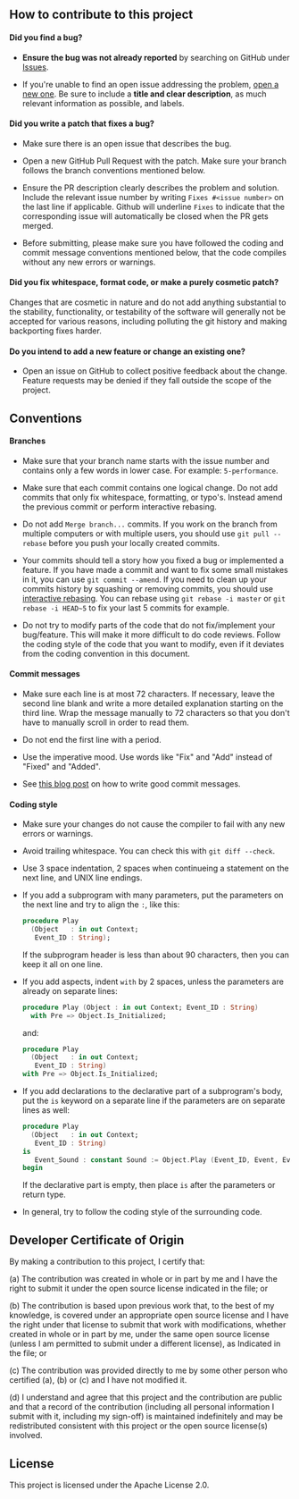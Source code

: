 ## How to contribute to this project

#### **Did you find a bug?**

* **Ensure the bug was not already reported** by searching on GitHub
  under [Issues](https://github.com/onox/canberra-ada/issues).

* If you're unable to find an open issue addressing the problem,
  [open a new one](https://github.com/onox/canberra-ada/issues/new). Be sure to
  include a **title and clear description**, as much relevant information
  as possible, and labels.

#### **Did you write a patch that fixes a bug?**

* Make sure there is an open issue that describes the bug.

* Open a new GitHub Pull Request with the patch. Make sure your branch
  follows the branch conventions mentioned below.

* Ensure the PR description clearly describes the problem and solution.
  Include the relevant issue number by writing `Fixes #<issue number>` on
  the last line if applicable. Github will underline `Fixes` to indicate
  that the corresponding issue will automatically be closed when the PR
  gets merged.

* Before submitting, please make sure you have followed the coding and
  commit message conventions mentioned below, that the code compiles
  without any new errors or warnings.

#### **Did you fix whitespace, format code, or make a purely cosmetic patch?**

Changes that are cosmetic in nature and do not add anything substantial
to the stability, functionality, or testability of the software will generally
not be accepted for various reasons, including polluting the git history
and making backporting fixes harder.

#### **Do you intend to add a new feature or change an existing one?**

* Open an issue on GitHub to collect positive feedback about the change.
  Feature requests may be denied if they fall outside the scope of the project.

## Conventions

#### **Branches**

* Make sure that your branch name starts with the issue number and contains
  only a few words in lower case. For example: `5-performance`.

* Make sure that each commit contains one logical change. Do not add
  commits that only fix whitespace, formatting, or typo's. Instead amend
  the previous commit or perform interactive rebasing.

* Do not add `Merge branch...` commits. If you work on the branch from
  multiple computers or with multiple users, you should use `git pull --rebase`
  before you push your locally created commits.

* Your commits should tell a story how you fixed a bug or implemented a
  feature. If you have made a commit and want to fix some small mistakes
  in it, you can use `git commit --amend`. If you need to clean up your
  commits history by squashing or removing commits, you should use
  [interactive rebasing](https://www.atlassian.com/git/tutorials/merging-vs-rebasing).
  You can rebase using `git rebase -i master` or `git rebase -i HEAD~5`
  to fix your last 5 commits for example.

* Do not try to modify parts of the code that do not fix/implement your
  bug/feature. This will make it more difficult to do code reviews. Follow
  the coding style of the code that you want to modify, even if it deviates
  from the coding convention in this document.

#### **Commit messages**

* Make sure each line is at most 72 characters. If necessary, leave the
  second line blank and write a more detailed explanation starting on the
  third line. Wrap the message manually to 72 characters so that you don't
  have to manually scroll in order to read them.

* Do not end the first line with a period.

* Use the imperative mood. Use words like "Fix" and "Add" instead of
  "Fixed" and "Added".

* See [this blog post](https://chris.beams.io/posts/git-commit/) on how
  to write good commit messages.

#### **Coding style**

* Make sure your changes do not cause the compiler to fail with any new
  errors or warnings.

* Avoid trailing whitespace. You can check this with `git diff --check`.

* Use 3 space indentation, 2 spaces when continueing a statement on the
  next line, and UNIX line endings.

* If you add a subprogram with many parameters, put the parameters on the
  next line and try to align the `:`, like this:

  ```ada
  procedure Play
    (Object   : in out Context;
     Event_ID : String);
  ```

  If the subprogram header is less than about 90 characters, then you can
  keep it all on one line.

* If you add aspects, indent `with` by 2 spaces, unless the parameters
  are already on separate lines:

  ```ada
  procedure Play (Object : in out Context; Event_ID : String)
    with Pre => Object.Is_Initialized;
  ```

  and:

  ```ada
  procedure Play
    (Object   : in out Context;
     Event_ID : String)
  with Pre => Object.Is_Initialized;
  ```

* If you add declarations to the declarative part of a subprogram's body,
  put the `is` keyword on a separate line if the parameters are on separate
  lines as well:

  ```ada
  procedure Play
    (Object   : in out Context;
     Event_ID : String)
  is
     Event_Sound : constant Sound := Object.Play (Event_ID, Event, Event_ID);
  begin
  ```

  If the declarative part is empty, then place `is` after the parameters
  or return type.

* In general, try to follow the coding style of the surrounding code.

## Developer Certificate of Origin

By making a contribution to this project, I certify that:

(a) The contribution was created in whole or in part by me and I have the
right to submit it under the open source license indicated in the file; or

(b) The contribution is based upon previous work that, to the best of my
knowledge, is covered under an appropriate open source license and I have
the right under that license to submit that work with modifications,
whether created in whole or in part by me, under the same open source
license (unless I am permitted to submit under a different license), as
Indicated in the file; or

(c) The contribution was provided directly to me by some other person who
certified (a), (b) or (c) and I have not modified it.

(d) I understand and agree that this project and the contribution are
public and that a record of the contribution (including all personal
information I submit with it, including my sign-off) is maintained
indefinitely and may be redistributed consistent with this project or
the open source license(s) involved.

## License

This project is licensed under the Apache License 2.0.
